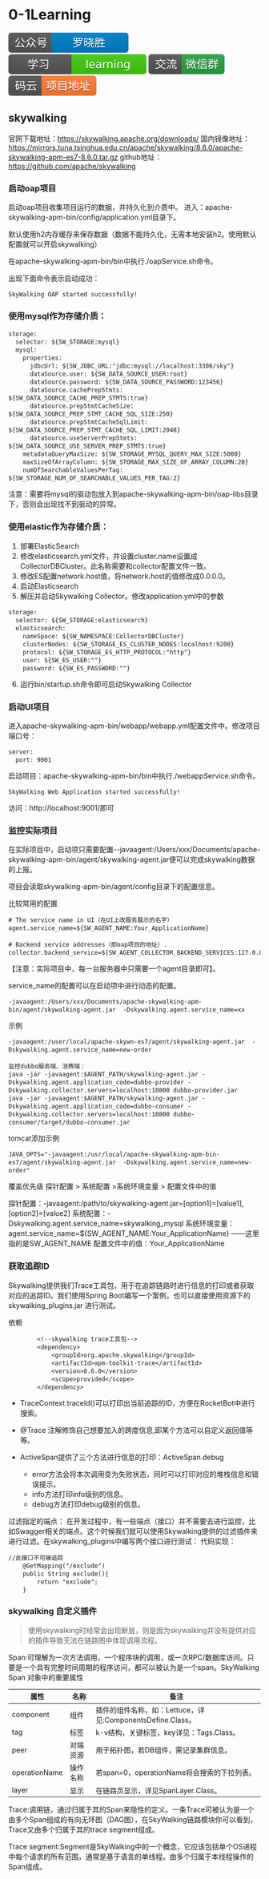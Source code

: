 # 0-1Learning

![alt text](../static/common/svg/luoxiaosheng.svg "公众号")
![alt text](../static/common/svg/luoxiaosheng_learning.svg "学习")
![alt text](../static/common/svg/luoxiaosheng_wechat.svg "微信")
![alt text](../static/common/svg/luoxiaosheng_gitee.svg "码云")

## skywalking
官网下载地址：https://skywalking.apache.org/downloads/
国内镜像地址：https://mirrors.tuna.tsinghua.edu.cn/apache/skywalking/8.6.0/apache-skywalking-apm-es7-8.6.0.tar.gz
github地址：https://github.com/apache/skywalking

### 启动oap项目
启动oap项目收集项目运行的数据，并持久化到介质中。
进入：apache-skywalking-apm-bin/config/application.yml目录下。

默认使用h2内存缓存来保存数据（数据不能持久化，无需本地安装h2。使用默认配置就可以开启skywalking）

在apache-skywalking-apm-bin/bin中执行./oapService.sh命令。

出现下面命令表示启动成功：
```
SkyWalking OAP started successfully!
```

### 使用mysql作为存储介质：
```
storage:
  selector: ${SW_STORAGE:mysql}
  mysql:
    properties:
      jdbcUrl: ${SW_JDBC_URL:"jdbc:mysql://localhost:3306/sky"}
      dataSource.user: ${SW_DATA_SOURCE_USER:root}
      dataSource.password: ${SW_DATA_SOURCE_PASSWORD:123456}
      dataSource.cachePrepStmts: ${SW_DATA_SOURCE_CACHE_PREP_STMTS:true}
      dataSource.prepStmtCacheSize: ${SW_DATA_SOURCE_PREP_STMT_CACHE_SQL_SIZE:250}
      dataSource.prepStmtCacheSqlLimit: ${SW_DATA_SOURCE_PREP_STMT_CACHE_SQL_LIMIT:2048}
      dataSource.useServerPrepStmts: ${SW_DATA_SOURCE_USE_SERVER_PREP_STMTS:true}
    metadataQueryMaxSize: ${SW_STORAGE_MYSQL_QUERY_MAX_SIZE:5000}
    maxSizeOfArrayColumn: ${SW_STORAGE_MAX_SIZE_OF_ARRAY_COLUMN:20}
    numOfSearchableValuesPerTag: ${SW_STORAGE_NUM_OF_SEARCHABLE_VALUES_PER_TAG:2}
```
注意：需要将mysql的驱动包放入到apache-skywalking-apm-bin/oap-libs目录下，否则会出现找不到驱动的异常。


### 使用elastic作为存储介质：
1. 部署ElasticSearch
2. 修改elasticsearch.yml文件，并设置cluster.name设置成CollectorDBCluster。此名称需要和collector配置文件一致。
3. 修改ES配置network.host值，将network.host的值修改成0.0.0.0。
4. 启动Elasticsearch
5. 解压并启动Skywalking Collector。修改application.yml中的参数
```
storage:
  selector: ${SW_STORAGE:elasticsearch}
  elasticsearch:
    nameSpace: ${SW_NAMESPACE:CollectorDBCluster}
    clusterNodes: ${SW_STORAGE_ES_CLUSTER_NODES:localhost:9200}
    protocol: ${SW_STORAGE_ES_HTTP_PROTOCOL:"http"}
    user: ${SW_ES_USER:""}
    password: ${SW_ES_PASSWORD:""}
```
6. 运行bin/startup.sh命令即可启动Skywalking Collector


### 启动UI项目
进入apache-skywalking-apm-bin/webapp/webapp.yml配置文件中。修改项目端口号：
```
server:
  port: 9001
```
启动项目：apache-skywalking-apm-bin/bin中执行./webappService.sh命令。
```
SkyWalking Web Application started successfully!
```
访问：http://localhost:9001/即可

### 监控实际项目
在实际项目中，启动项只需要配置--javaagent:/Users/xxx/Documents/apache-skywalking-apm-bin/agent/skywalking-agent.jar便可以完成skywalking数据的上报。

项目会读取skywalking-apm-bin/agent/config目录下的配置信息。

比较常用的配置
```
# The service name in UI（在UI上改服务展示的名字）
agent.service_name=${SW_AGENT_NAME:Your_ApplicationName}

# Backend service addresses（即oap项目的地址）.
collector.backend_service=${SW_AGENT_COLLECTOR_BACKEND_SERVICES:127.0.0.1:11800}
```
【注意：实际项目中，每一台服务器中只需要一个agent目录即可】。

service_name的配置可以在启动项中进行动态的配置。
```
-javaagent:/Users/xxx/Documents/apache-skywalking-apm-bin/agent/skywalking-agent.jar  -Dskywalking.agent.service_name=xx
```
示例
```
-javaagent:/user/local/apache-skywn-es7/agent/skywalking-agent.jar  -Dskywalking.agent.service_name=new-order

监控dubbo服务端、消费端：
java -jar -javaagent:$AGENT_PATH/skywalking-agent.jar -Dskywalking.agent.application_code=dubbo-provider -Dskywalking.collector.servers=localhost:10800 dubbo-provider.jar
java -jar -javaagent:$AGENT_PATH/skywalking-agent.jar -Dskywalking.agent.application_code=dubbo-consumer -Dskywalking.collector.servers=localhost:10800 dubbo-consumer/target/dubbo-consumer.jar 
```
tomcat添加示例
```
JAVA_OPTS="-javaagent:/usr/local/apache-skywalking-apm-bin-es7/agent/skywalking-agent.jar  -Dskywalking.agent.service_name=new-order"
```

覆盖优先级
探针配置 > 系统配置 >系统环境变量 > 配置文件中的值

探针配置：-javaagent:/path/to/skywalking-agent.jar=[option1]=[value1],[option2]=[value2]
系统配置：-Dskywalking.agent.service_name=skywalking_mysql
系统环境变量：agent.service_name=${SW_AGENT_NAME:Your_ApplicationName} ——这里指的是SW_AGENT_NAME
配置文件中的值：Your_ApplicationName


### 获取追踪ID
Skywalking提供我们Trace工具包，用于在追踪链路时进行信息的打印或者获取对应的追踪ID。我们使用Spring Boot编写一个案例，也可以直接使用资源下的 skywalking_plugins.jar 进行测试。

依赖
```
        <!--skywalking trace工具包-->
        <dependency>
            <groupId>org.apache.skywalking</groupId>
            <artifactId>apm-toolkit-trace</artifactId>
            <version>8.6.0</version>
            <scope>provided</scope>
        </dependency>
```
- TraceContext.traceId()可以打印出当前追踪的ID，方便在RocketBot中进行搜索。
- @Trace 注解修饰自己想要加入的跨度信息,即某个方法可以自定义返回值等等。

- ActiveSpan提供了三个方法进行信息的打印：ActiveSpan.debug
    - error方法会将本次调用变为失败状态，同时可以打印对应的堆栈信息和错误提示。
    - info方法打印info级别的信息。
    - debug方法打印debug级别的信息。

过滤指定的端点：
在开发过程中，有一些端点（接口）并不需要去进行监控，比如Swagger相关的端点。这个时候我们就可以使用Skywalking提供的过滤插件来进行过滤。在skywalking_plugins中编写两个接口进行测试：
代码实现：
```
//此接口不可被追踪
    @GetMapping("/exclude")
    public String exclude(){
        return "exclude";
    }
```

### skywalking 自定义插件
>使用skywalking时经常会出现断层，则是因为skywalking并没有提供对应的插件导致无法在链路图中体现调用流程。

Span:可理解为一次方法调用，一个程序块的调用，或一次RPC/数据库访问。只要是一个具有完整时间周期的程序访问，都可以被认为是一个span。SkyWalking Span 对象中的重要属性

|属性	|名称	|备注|
|---|---|---|
|component	|组件|	插件的组件名称，如：Lettuce，详见:ComponentsDefine.Class。|
|tag	|标签|	k-v结构，关键标签，key详见：Tags.Class。|
|peer	|对端资源|	用于拓扑图，若DB组件，需记录集群信息。|
|operationName	|操作名称|	若span=0，operationName将会搜索的下拉列表。|
|layer	|显示|	在链路页显示，详见SpanLayer.Class。|

Trace:调用链，通过归属于其的Span来隐性的定义。一条Trace可被认为是一个由多个Span组成的有向无环图（DAG图），在SkyWalking链路模块你可以看到，Trace又由多个归属于其的trace segment组成。

Trace segment:Segment是SkyWalking中的一个概念，它应该包括单个OS进程中每个请求的所有范围，通常是基于语言的单线程。由多个归属于本线程操作的Span组成。


